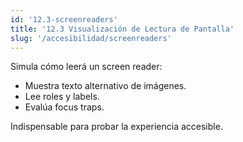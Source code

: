 ```yaml
---
id: '12.3-screenreaders'
title: '12.3 Visualización de Lectura de Pantalla'
slug: '/accesibilidad/screenreaders'
---
```


Simula cómo leerá un screen reader:

- Muestra texto alternativo de imágenes.
- Lee roles y labels.
- Evalúa focus traps.

Indispensable para probar la experiencia accesible.